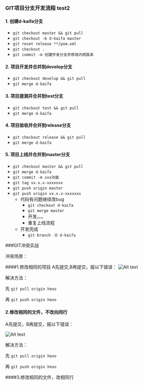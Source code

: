 ### GIT项目分支开发流程 test2
#### 1. 创建d-kaifa分支
* `git checkout master && git pull`
* `git checkout -b d-kaifa master`
* `git reset release **/pom.xml`
* `git checkout .`
* `git commit -m 创建开发分支并修改内网版本`

#### 2. 项目开发并合并到develop分支

* `git checkout develop && git pull`
* `git merge d-kaifa`

#### 3. 项目提测并合并到test分支

* `git checkout test && git pull`
* `git merge d-kaifa`

#### 4. 项目验收并合并到release分支

* `git checkout release && git pull`
* `git merge d-kaifa`


#### 5. 项目上线并合并到master分支

* `git checkout master && git pull`
* `git merge d-kaifa `
* `git commit -m xxx功能`
* `git tag vx.x.x-xxxxxxx`
* `git push origin master`
* `git push origin vx.x.x-xxxxxxx`
    * 代码有问题继续改bug
        * `git checkout d-kaifa`
        * `git merge master`
        * 开发。。。
        * 重复上线流程
    * 开发完成
        * `git branch -D d-kaifa`




###GIT冲突实战

冲突场景：

####1.修改相同的项目
A先提交,B再提交，报以下错误：
![Alt text](/image/push-conflict.png)

解决方法：

先   `git pull origin hexo`

再   `git push origin hexo`

#### 2.修改相同的文件，不改向同行

A先提交，B再提交，报以下错误：

![Alt text](/image/push-conflict2.png)

解决方法：

先   `git pull origin hexo`

再   `git push origin hexo`

####3.修改相同的文件，改相同行

